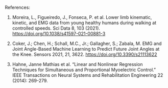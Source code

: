 References:

1. Moreira, L., Figueiredo, J., Fonseca, P. et al. Lower limb kinematic, kinetic, and EMG data from young healthy humans during walking at controlled speeds. Sci Data 8, 103 (2021). https://doi.org/10.1038/s41597-021-00881-3

2. Coker, J.; Chen, H.; Schall, M.C., Jr.; Gallagher, S.; Zabala, M. EMG and Joint Angle-Based Machine Learning to Predict Future Joint Angles at the Knee. Sensors 2021, 21, 3622. https://doi.org/10.3390/s21113622 

3. Hahne, Janne Mathias et al. “Linear and Nonlinear Regression Techniques for Simultaneous and Proportional Myoelectric Control.” IEEE Transactions on Neural Systems and Rehabilitation Engineering 22 (2014): 269-279.